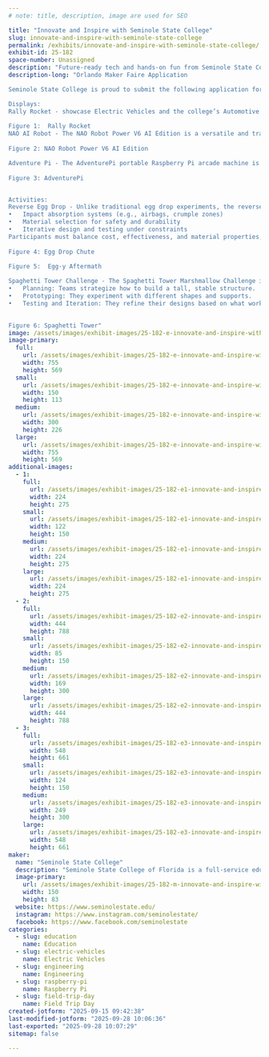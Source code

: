 ```yaml
---
# note: title, description, image are used for SEO

title: "Innovate and Inspire with Seminole State College"
slug: innovate-and-inspire-with-seminole-state-college
permalink: /exhibits/innovate-and-inspire-with-seminole-state-college/
exhibit-id: 25-182
space-number: Unassigned
description: "Future-ready tech and hands-on fun from Seminole State College"
description-long: "Orlando Maker Faire Application

Seminole State College is proud to submit the following application for participation in MakerFaire Orlando.

Displays:
Rally Rocket - showcase Electric Vehicles and the college’s Automotive Engineering Technology program.  To prepare for the future of transportation, a comprehensive training program for autonomous vehicle maintenance is needed. The College’s program will equip technicians with a strong foundation in electric vehicle technology, including battery systems and high-voltage safety protocols, as most autonomous vehicles are expected to be electric.
 
Figure 1:  Rally Rocket
NAO AI Robot - The NAO Robot Power V6 AI Edition is a versatile and transformative educational tool that can be used in a wide range of applications across academic, research, and outreach settings.  Students will be able to interact with the robotic platform, engage critical thinking skills and problem solving skills.
 
Figure 2: NAO Robot Power V6 AI Edition

Adventure Pi - The AdventurePi portable Raspberry Pi arcade machine is an ideal candidate for inclusion in Maker Faire Orlando due to its innovative design, educational value, and alignment with the event’s maker ethos.  AdventurePi introduces hobby electronics and emulation to a broader audience, making it a great educational exhibit for students, families, and tech enthusiasts
 
Figure 3: AdventurePi


Activities:
Reverse Egg Drop - Unlike traditional egg drop experiments, the reverse egg drop simulates a catching mechanism—tasking participants with designing a device that safely catches a falling egg. This twist introduces a new layer of complexity and realism, mimicking real-world engineering problems such as:
•	Impact absorption systems (e.g., airbags, crumple zones)
•	Material selection for safety and durability
•	Iterative design and testing under constraints
Participants must balance cost, effectiveness, and material properties, just as engineers do when designing systems for transportation, aerospace, or robotics.  Participants will be able to test their design at pre-determined “egg-drop” intervals.
 
Figure 4: Egg Drop Chute
 
Figure 5:  Egg-y Aftermath

Spaghetti Tower Challenge - The Spaghetti Tower Marshmallow Challenge is an outstanding activity for promoting STEM learning, teamwork, and creative problem-solving.  This challenge immerses participants in the full cycle of engineering thinking:
•	Planning: Teams strategize how to build a tall, stable structure.
•	Prototyping: They experiment with different shapes and supports.
•	Testing and Iteration: They refine their designs based on what works and what fails.

 
Figure 6: Spaghetti Tower"
image: /assets/images/exhibit-images/25-182-e-innovate-and-inspire-with-seminole-state-college-rallyrocket-2699-300x226.jpg
image-primary: 
  full:
    url: /assets/images/exhibit-images/25-182-e-innovate-and-inspire-with-seminole-state-college-rallyrocket-2699-full.jpg
    width: 755
    height: 569
  small:
    url: /assets/images/exhibit-images/25-182-e-innovate-and-inspire-with-seminole-state-college-rallyrocket-2699-150x113.jpg
    width: 150
    height: 113
  medium:
    url: /assets/images/exhibit-images/25-182-e-innovate-and-inspire-with-seminole-state-college-rallyrocket-2699-300x226.jpg
    width: 300
    height: 226
  large:
    url: /assets/images/exhibit-images/25-182-e-innovate-and-inspire-with-seminole-state-college-rallyrocket-2699-755x569.jpg
    width: 755
    height: 569
additional-images: 
  - 1:
    full:
      url: /assets/images/exhibit-images/25-182-e1-innovate-and-inspire-with-seminole-state-college-nao-full.jpg
      width: 224
      height: 275
    small:
      url: /assets/images/exhibit-images/25-182-e1-innovate-and-inspire-with-seminole-state-college-nao-122x150.jpg
      width: 122
      height: 150
    medium:
      url: /assets/images/exhibit-images/25-182-e1-innovate-and-inspire-with-seminole-state-college-nao-224x275.jpg
      width: 224
      height: 275
    large:
      url: /assets/images/exhibit-images/25-182-e1-innovate-and-inspire-with-seminole-state-college-nao-224x275.jpg
      width: 224
      height: 275
  - 2:
    full:
      url: /assets/images/exhibit-images/25-182-e2-innovate-and-inspire-with-seminole-state-college-chute-full.jpg
      width: 444
      height: 788
    small:
      url: /assets/images/exhibit-images/25-182-e2-innovate-and-inspire-with-seminole-state-college-chute-85x150.jpg
      width: 85
      height: 150
    medium:
      url: /assets/images/exhibit-images/25-182-e2-innovate-and-inspire-with-seminole-state-college-chute-169x300.jpg
      width: 169
      height: 300
    large:
      url: /assets/images/exhibit-images/25-182-e2-innovate-and-inspire-with-seminole-state-college-chute-444x788.jpg
      width: 444
      height: 788
  - 3:
    full:
      url: /assets/images/exhibit-images/25-182-e3-innovate-and-inspire-with-seminole-state-college-tower-full.jpg
      width: 548
      height: 661
    small:
      url: /assets/images/exhibit-images/25-182-e3-innovate-and-inspire-with-seminole-state-college-tower-124x150.jpg
      width: 124
      height: 150
    medium:
      url: /assets/images/exhibit-images/25-182-e3-innovate-and-inspire-with-seminole-state-college-tower-249x300.jpg
      width: 249
      height: 300
    large:
      url: /assets/images/exhibit-images/25-182-e3-innovate-and-inspire-with-seminole-state-college-tower-548x661.jpg
      width: 548
      height: 661
maker: 
  name: "Seminole State College"
  description: "Seminole State College of Florida is a full-service education provider, offering bachelor's degrees; two-year college-credit degrees (A.A., A.S., A.A.S.); specialized career certificates; continuing professional education; adult education; and an array of culturally stimulating events and timely guest speakers."
  image-primary:
    url: /assets/images/exhibit-images/25-182-m-innovate-and-inspire-with-seminole-state-college-logo-seminole-state-2line-rgb-150x83.png
    width: 150
    height: 83
  website: https://www.seminolestate.edu/
  instagram: https://www.instagram.com/seminolestate/
  facebook: https://www.facebook.com/seminolestate
categories: 
  - slug: education
    name: Education
  - slug: electric-vehicles
    name: Electric Vehicles
  - slug: engineering
    name: Engineering
  - slug: raspberry-pi
    name: Raspberry Pi
  - slug: field-trip-day
    name: Field Trip Day
created-jotform: "2025-09-15 09:42:38"
last-modified-jotform: "2025-09-28 10:06:36"
last-exported: "2025-09-28 10:07:29"
sitemap: false

---
```


